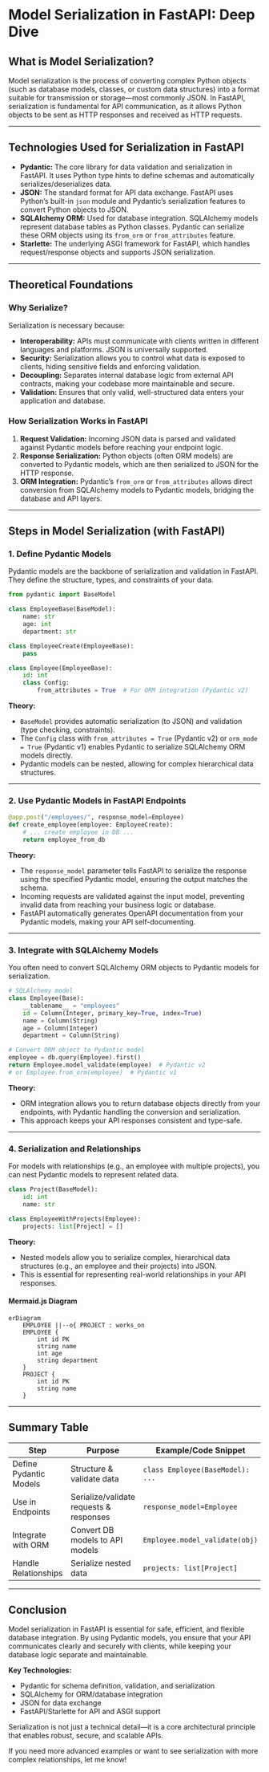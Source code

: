 
# Model Serialization in FastAPI: Deep Dive

## What is Model Serialization?

Model serialization is the process of converting complex Python objects (such as database models, classes, or custom data structures) into a format suitable for transmission or storage—most commonly JSON. In FastAPI, serialization is fundamental for API communication, as it allows Python objects to be sent as HTTP responses and received as HTTP requests.

---

## Technologies Used for Serialization in FastAPI

- **Pydantic:** The core library for data validation and serialization in FastAPI. It uses Python type hints to define schemas and automatically serializes/deserializes data.
- **JSON:** The standard format for API data exchange. FastAPI uses Python’s built-in `json` module and Pydantic’s serialization features to convert Python objects to JSON.
- **SQLAlchemy ORM:** Used for database integration. SQLAlchemy models represent database tables as Python classes. Pydantic can serialize these ORM objects using its `from_orm` or `from_attributes` feature.
- **Starlette:** The underlying ASGI framework for FastAPI, which handles request/response objects and supports JSON serialization.

---

## Theoretical Foundations

### Why Serialize?

Serialization is necessary because:

- **Interoperability:** APIs must communicate with clients written in different languages and platforms. JSON is universally supported.
- **Security:** Serialization allows you to control what data is exposed to clients, hiding sensitive fields and enforcing validation.
- **Decoupling:** Separates internal database logic from external API contracts, making your codebase more maintainable and secure.
- **Validation:** Ensures that only valid, well-structured data enters your application and database.

### How Serialization Works in FastAPI

1. **Request Validation:** Incoming JSON data is parsed and validated against Pydantic models before reaching your endpoint logic.
2. **Response Serialization:** Python objects (often ORM models) are converted to Pydantic models, which are then serialized to JSON for the HTTP response.
3. **ORM Integration:** Pydantic’s `from_orm` or `from_attributes` allows direct conversion from SQLAlchemy models to Pydantic models, bridging the database and API layers.

---

## Steps in Model Serialization (with FastAPI)

### 1. Define Pydantic Models

Pydantic models are the backbone of serialization and validation in FastAPI. They define the structure, types, and constraints of your data.

```python
from pydantic import BaseModel

class EmployeeBase(BaseModel):
    name: str
    age: int
    department: str

class EmployeeCreate(EmployeeBase):
    pass

class Employee(EmployeeBase):
    id: int
    class Config:
        from_attributes = True  # For ORM integration (Pydantic v2)
```

**Theory:**

- `BaseModel` provides automatic serialization (to JSON) and validation (type checking, constraints).
- The `Config` class with `from_attributes = True` (Pydantic v2) or `orm_mode = True` (Pydantic v1) enables Pydantic to serialize SQLAlchemy ORM models directly.
- Pydantic models can be nested, allowing for complex hierarchical data structures.

---

### 2. Use Pydantic Models in FastAPI Endpoints

```python
@app.post("/employees/", response_model=Employee)
def create_employee(employee: EmployeeCreate):
    # ... create employee in DB ...
    return employee_from_db
```

**Theory:**

- The `response_model` parameter tells FastAPI to serialize the response using the specified Pydantic model, ensuring the output matches the schema.
- Incoming requests are validated against the input model, preventing invalid data from reaching your business logic or database.
- FastAPI automatically generates OpenAPI documentation from your Pydantic models, making your API self-documenting.

---

### 3. Integrate with SQLAlchemy Models

You often need to convert SQLAlchemy ORM objects to Pydantic models for serialization.

```python
# SQLAlchemy model
class Employee(Base):
    __tablename__ = "employees"
    id = Column(Integer, primary_key=True, index=True)
    name = Column(String)
    age = Column(Integer)
    department = Column(String)

# Convert ORM object to Pydantic model
employee = db.query(Employee).first()
return Employee.model_validate(employee)  # Pydantic v2
# or Employee.from_orm(employee)  # Pydantic v1
```

**Theory:**

- ORM integration allows you to return database objects directly from your endpoints, with Pydantic handling the conversion and serialization.
- This approach keeps your API responses consistent and type-safe.

---

### 4. Serialization and Relationships

For models with relationships (e.g., an employee with multiple projects), you can nest Pydantic models to represent related data.

```python
class Project(BaseModel):
    id: int
    name: str

class EmployeeWithProjects(Employee):
    projects: list[Project] = []
```

**Theory:**

- Nested models allow you to serialize complex, hierarchical data structures (e.g., an employee and their projects) into JSON.
- This is essential for representing real-world relationships in your API responses.

#### Mermaid.js Diagram

```mermaid
erDiagram
    EMPLOYEE ||--o{ PROJECT : works_on
    EMPLOYEE {
        int id PK
        string name
        int age
        string department
    }
    PROJECT {
        int id PK
        string name
    }
```

---

## Summary Table

| Step                | Purpose                                      | Example/Code Snippet                |
|---------------------|----------------------------------------------|-------------------------------------|
| Define Pydantic Models | Structure & validate data                  | `class Employee(BaseModel): ...`    |
| Use in Endpoints    | Serialize/validate requests & responses      | `response_model=Employee`           |
| Integrate with ORM  | Convert DB models to API models              | `Employee.model_validate(obj)`      |
| Handle Relationships| Serialize nested data                        | `projects: list[Project]`           |

---

## Conclusion

Model serialization in FastAPI is essential for safe, efficient, and flexible database integration. By using Pydantic models, you ensure that your API communicates clearly and securely with clients, while keeping your database logic separate and maintainable.

**Key Technologies:**
- Pydantic for schema definition, validation, and serialization
- SQLAlchemy for ORM/database integration
- JSON for data exchange
- FastAPI/Starlette for API and ASGI support

Serialization is not just a technical detail—it is a core architectural principle that enables robust, secure, and scalable APIs.

If you need more advanced examples or want to see serialization with more complex relationships, let me know!
